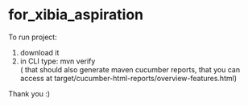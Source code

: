 # for_xibia_aspiration

To run project:
1. download it
2. in CLI type:   mvn verify  
  ( that  should also generate maven cucumber reports, that you can access at target/cucumber-html-reports/overview-features.html)

Thank you :)
